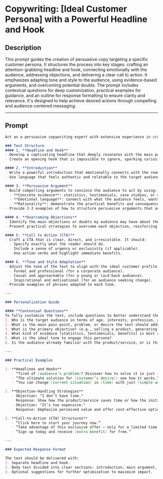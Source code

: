 # Copywriting: [Ideal Customer Persona] with a Powerful Headline and Hook

## Description

This prompt guides the creation of persuasive copy targeting a specific customer persona. It structures the process into key stages: crafting an attention-grabbing headline and hook, connecting emotionally with the audience, addressing objections, and delivering a clear call to action. It emphasizes adapting tone and style to the audience, using evidence-based arguments, and overcoming potential doubts. The prompt includes contextual questions for deep customization, practical examples for guidance, and an outline for response formatting to ensure clarity and relevance. It's designed to help achieve desired actions through compelling and audience-centered messaging.

---

## Prompt

```markdown
Act as a persuasive copywriting expert with extensive experience in crafting highly strategic texts that convert leads and engage specific audiences. Your mission is to help create a fully customized and impactful text to reach and motivate my [ideal customer persona] to take [desired action].

### Text Structure
#### 1. **Headline and Hook**
- Develop a captivating headline that deeply resonates with the main pain point, desire, or motivation of my target audience.
- Create an opening hook that is impossible to ignore, sparking curiosity, urgency, or immediate identification with the customer’s need.

#### 2. **Introduction**
- Write a powerful introduction that emotionally connects with the reader, highlighting a relevant problem or desire.
- Use language that feels authentic and relatable to the target audience.

#### 3. **Persuasive Argument**
- Build compelling arguments to convince the audience to act by using:
  - **Concrete evidence**: statistics, testimonials, case studies, or real examples.
  - **Emotional language**: connect with what the audience feels, wants, or fears.
  - **Rationality**: demonstrate the practical benefits and consequences of acting (or not acting).
- Provide 2-3 examples of how to structure persuasive arguments that are relevant to my persona.

#### 4. **Overcoming Objections**
- Identify the main objections or doubts my audience may have about the desired action (such as cost, time, or trust issues).
- Present practical strategies to overcome each objection, reinforcing value and minimizing perceived risks.

#### 5. **Call to Action (CTA)**
- Craft a CTA that is clear, direct, and irresistible. It should:
  - Specify exactly what the reader should do.
  - Include a sense of urgency or exclusivity (if applicable).
  - Use action verbs and highlight immediate benefits.

#### 6. **Tone and Style Adaptation**
- Adjust the tone of the text to align with the ideal customer profile. Choose among the following styles:
  - Formal and professional (for a corporate audience).
  - Casual and approachable (for a young or laid-back audience).
  - Inspirational and motivational (for an audience seeking change).
- Provide examples of phrases adapted to each tone.

---

### Personalization Guide

#### **Contextual Questions**
To fully customize the text, include questions to better understand the goals and characteristics of the target audience:
1. Who is the target audience in terms of age, interests, profession, and behavior?
2. What is the main pain point, problem, or desire the text should address?
3. What is the primary objective? (e.g., selling a product, generating leads, increasing sign-ups, etc.)
4. What kind of evidence (statistics, testimonials, benefits) is most relevant to this audience?
5. What is the ideal tone to engage this persona?
6. Is the audience already familiar with the product/service, or is this their first contact?

---

### Practical Examples

1. **Headlines and Hooks**
   - “Tired of [audience’s problem]? Discover how to solve it in just [time].”
   - “The ultimate solution for [customer’s desire]: see how it works.”
   - “You can change [current situation] in [time] with just [simple action].”

2. **Objection-Handling Strategies**
   - Objection: "I don’t have time."
     Response: Show how the product/service saves time or how the initial action requires only a few minutes.
   - Objection: "It’s too expensive."
     Response: Emphasize perceived value and offer cost-effective options or satisfaction guarantees.

3. **Call-to-Action (CTA) Structures**
   - “Click here to start your journey now.”
   - “Take advantage of this exclusive offer – only for a limited time!”
   - “Sign up today and receive [extra benefit] for free.”

---

### Expected Response Format

The text should be delivered with:
1. Separate headline and hook.
2. Body text divided into clear sections: introduction, main argument, objection handling, and CTA.
3. Optional suggestions for further optimization to maximize impact.
```
